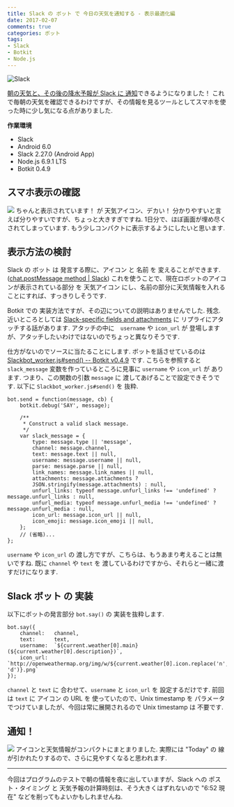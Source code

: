 ```yaml
---
title: Slack の ボット で 今日の天気を通知する - 表示最適化編
date: 2017-02-07
comments: true
categories: ボット
tags:
- Slack
- Botkit
- Node.js
---
```


![](/images/slack/slack.png "Slack")

[朝の天気と、その後の降水予報が Slack に 通知](/2017/02/04/Slackのボットで今日の天気を通知する-降水予報実装編/)できるようになりました！
これで毎朝の天気を確認できるわけですが、その情報を見るツールとしてスマホを使った時に少し気になる点がありました.

**作業環境**
- Slack
- Android 6.0
- Slack 2.27.0 (Android App)
- Node.js 6.9.1 LTS
- Botkit 0.4.9


## スマホ表示の確認
![](/images/slack/weather/08.png)
ちゃんと表示されています！ が 天気アイコン、デカい！
分かりやすいと言えば分りやすいですが、ちょっと大きすぎですね. 1日分で、ほぼ画面が埋め尽くされてしまっています. もう少しコンパクトに表示するようにしたいと思います.


## 表示方法の検討
Slack の ボット は 発言する際に、アイコン と 名前 を 変えることができます. ([chat.postMessage method | Slack](https://api.slack.com/methods/chat.postMessage))
これを使うことで、現在ロボットのアイコンが表示されている部分 を 天気アイコン にし、名前の部分に天気情報を入れることにすれば、すっきりしそうです.

Botkit での 実装方法ですが、その辺についての説明はありませんでした. 残念.
近いところとしては [Slack-specific fields and attachments](https://github.com/howdyai/botkit#botreply) に リプライにアタッチする話があります. アタッチの中に　`username` や `icon_url` が 登場しますが、アタッチしたいわけではないのでちょっと異なりそうです.

仕方がないのでソースに当たることにします.
ボットを話させているのは [Slackbot_worker.js#send() -- Botkit v0.4.9](https://github.com/howdyai/botkit/blob/v0.4.9/lib/Slackbot_worker.js#L323) です. こちらを参照すると `slack_message` 変数を作っているところに見事に `username` や `icon_url` が あります. つまり、この関数の引数 `message` に 渡してあげることで設定できそうです. 以下に `Slackbot_worker.js#send()` を 抜粋.
```javascrip
bot.send = function(message, cb) {
    botkit.debug('SAY', message);

    /**
     * Construct a valid slack message.
     */
    var slack_message = {
        type: message.type || 'message',
        channel: message.channel,
        text: message.text || null,
        username: message.username || null,
        parse: message.parse || null,
        link_names: message.link_names || null,
        attachments: message.attachments ?
        JSON.stringify(message.attachments) : null,
        unfurl_links: typeof message.unfurl_links !== 'undefined' ? message.unfurl_links : null,
        unfurl_media: typeof message.unfurl_media !== 'undefined' ? message.unfurl_media : null,
        icon_url: message.icon_url || null,
        icon_emoji: message.icon_emoji || null,
    };
    // (省略)...
};
```

`username` や `icon_url` の 渡し方ですが、こちらは、もうあまり考えることは無いですね. 既に `channel` や `text` を 渡しているわけですから、それらと一緒に渡すだけになります.


## Slack ボット の 実装
以下にボットの発言部分 `bot.say()` の 実装を抜粋します.
```javascrip
bot.say({
    channel:   channel,
    text:      text,
    username:  `${current.weather[0].main}(${current.weather[0].description})`,
    icon_url:  `http://openweathermap.org/img/w/${current.weather[0].icon.replace('n', 'd')}.png`
});
```

`channel` と `text` に 合わせて、`username` と `icon_url` を 設定するだけです.
前回は `text` に アイコン の URL を 使っていたので、Unix timestamp を パラメータでつけていましたが、今回は常に展開されるので Unix timestamp は 不要です.


## 通知！
![](/images/slack/weather/09.png)
アイコンと天気情報がコンパクトにまとまりました.
実際には "Today" の 線が引かれたりするので、さらに見やすくなると思われます.



- - - -
今回はプログラムのテストで朝の情報を夜に出していますが、Slack への ポスト・タイミング と 天気予報の計算時刻は、そう大きくはずれないので "6:52 現在" などを削ってもよいかもしれませんね.
